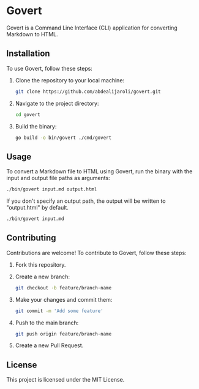 # Govert

Govert is a Command Line Interface (CLI) application for converting Markdown to HTML.

## Installation

To use Govert, follow these steps:

1. Clone the repository to your local machine:

    ```bash
    git clone https://github.com/abdealijaroli/govert.git
    ```

2. Navigate to the project directory:

    ```bash
    cd govert
    ```

3. Build the binary:

    ```bash
    go build -o bin/govert ./cmd/govert
    ```

## Usage

To convert a Markdown file to HTML using Govert, run the binary with the input and output file paths as arguments:

```bash
./bin/govert input.md output.html
```

If you don't specify an output path, the output will be written to "output.html" by default.


```bash
./bin/govert input.md
```

## Contributing

Contributions are welcome! To contribute to Govert, follow these steps:

1. Fork this repository.

2. Create a new branch:

    ```bash
    git checkout -b feature/branch-name
    ```

3. Make your changes and commit them:

    ```bash
    git commit -m 'Add some feature'
    ```

4. Push to the main branch:

    ```bash
    git push origin feature/branch-name
    ```
5. Create a new Pull Request.

## License

This project is licensed under the MIT License.
